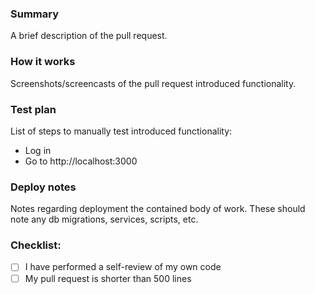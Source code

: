 ### Summary

A brief description of the pull request.

### How it works

Screenshots/screencasts of the pull request introduced functionality.

### Test plan

List of steps to manually test introduced functionality:

- Log in
- Go to http://localhost:3000

### Deploy notes

Notes regarding deployment the contained body of work.
These should note any db migrations, services, scripts, etc.

### Checklist:

- [ ] I have performed a self-review of my own code
- [ ] My pull request is shorter than 500 lines
